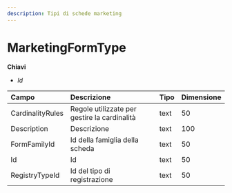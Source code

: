 ```yaml
---
description: Tipi di schede marketing
---
```


# MarketingFormType

**Chiavi**

* _Id_

| Campo | Descrizione | Tipo | Dimensione |
| :--- | :--- | :--- | :--- |
| CardinalityRules | Regole utilizzate per gestire la cardinalità | text | 50 |
| Description | Descrizione | text | 100 |
| FormFamilyId | Id della famiglia della scheda | text | 50 |
| Id | Id | text | 50 |
| RegistryTypeId | Id del tipo di registrazione | text | 50 |
